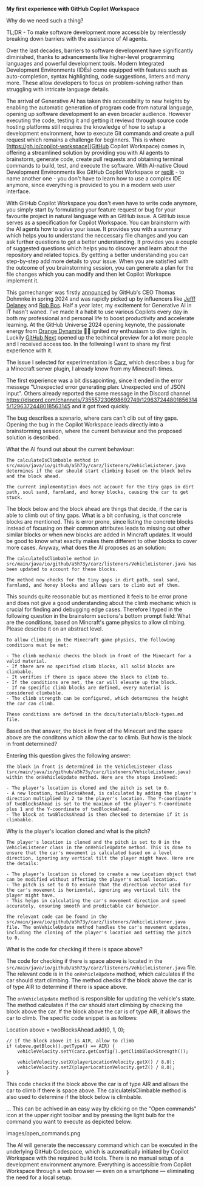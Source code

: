 **My first experience with GitHub Copilot Workspace**

Why do we need such a thing?

TL;DR - To make software development more accessible by relentlessly breaking down barriers with the assistance of AI agents.

Over the last decades, barriers to software development have significantly diminished, thanks to advancements like higher-level programming languages and powerful development tools. Modern Integrated Development Environments (IDEs) come equipped with features such as auto-completion, syntax highlighting, code suggestions, linters and many more. These allow developers to focus on problem-solving rather than struggling with intricate language details.

The arrival of Generative AI has taken this accessibility to new heights by enabling the automatic generation of program code from natural language, opening up software development to an even broader audience. However executing the code, testing it and getting it reviewd through source code hosting platforms still requires the knowledge of how to setup a development environment, how to execute Git commands and create a pull request which remains a challenge for beginners. This is where [https://gh.io/copilot-workspace](GitHub Copilot Workspace) comes in, offering a streamlined solution by providing you with AI agents to brainstorm, generate code, create pull requests and obtaining terminal commands to build, test, and execute the software. With AI-native Cloud Development Environments like GitHub Copilot Workspace or [replit](https://replit.com) - to name another one - you don't have to learn how to use a complex IDE anymore, since everything is provided to you in a modern web user interface. 

With GitHub Copilot Workspace you don't even have to write code anymore, you simply start by formulating your feature request or bug for your favourite project in natural language with an GitHub issue. A GitHub issue serves as a specification for Copilot Workspace. You can brainstorm with the AI agents how to solve your issue. It provides you with a summary which helps you to understand the neccessary file changes and you can ask further questions to get a better understanding. It provides you a couple of suggested questions which helps you to discover and learn about the repository and related topics. By gettting a better understanding you can step-by-step add more details to your issue. When you are satisfied with the outcome of you brainstorming session, you can generate a plan for the file changes which you can modify and then let Copilot Workspce implement it.

This gamechanger was firstly [announced](https://www.linkedin.com/posts/ashtom_github-copilot-workspace-welcome-to-the-activity-7190743877035700224-CRtx) by GitHub's CEO Thomas Dohmnke in spring 2024 and was rapidly picked up by influencers like [Jefff Delaney](https://youtu.be/S_RorY_FRvo?si=3VbhcTu-zD3IjC_8) and [Rob Bos](https://youtu.be/N64ozm3x88k?si=OEqysoKwDSo59wJt). Half a year later, my excitement for Generative AI in IT hasn't waned. I've made it a habit to use various Copilots every day in both my professional and personal life to boost productivity and accelerate learning. At the GitHub Universe 2024 opening keynote, the passionate energy from [Orange Dynamite](https://youtu.be/dSf8QOjazrQ?t=1841) 🍊🧨 ignited my enthusiasm to dive right in. Luckily [GitHub Next](https://gh.io/next) opened up the techincal preview for a lot more people and I received access too. In the follwoing I want to share my first experience with it.

The issue I selected for experimentation is [Carz](https://github.com/A5H73Y/Carz/issues/48), which describes a bug for a Minecraft server plugin, I already know from my Minecraft-times.

The first experience was a bit dissapointing, since it ended in the error messege "Unexpected error generating plan: Unexpected end of JSON input". Others already reported the same message in the Discord channel https://discord.com/channels/735557230698692749/1296372448018563145/1296372448018563145 and it got fixed quickly.

The bug describes a szenario, where cars can't clib out of tiny gaps. Opening the bug in the Copilot Workspace leads directly into a brainstorming session, where the current behaviour and the proposed solution is described.

What the AI found out about the current behaviour:

```
The calculateIsClimbable method in src/main/java/io/github/a5h73y/carz/listeners/VehicleListener.java determines if the car should start climbing based on the block below and the block ahead.

The current implementation does not account for the tiny gaps in dirt path, soul sand, farmland, and honey blocks, causing the car to get stuck.
```

The block below and the block ahead are things that decide, if the car is able to climb out of tiny gaps. What is a bit confusing, is that concrete blocks are mentioned. This is error prone, since listing the concrete blocks instead of focusing on their common attributes leads to missing out other similar blocks or when new blocks are added in Mincraft updates. It would be good to know what exactly makes them different to other blocks to cover more cases. Anyway, what does the AI proposes as an solution:


```
The calculateIsClimbable method in src/main/java/io/github/a5h73y/carz/listeners/VehicleListener.java has been updated to account for these blocks.

The method now checks for the tiny gaps in dirt path, soul sand, farmland, and honey blocks and allows cars to climb out of them.
```

This sounds quite reosonable but as mentioned it feels to be error prone and does not give a good understanding about the climb mechanic which is crucial for finding and debugging edge cases. Therefore I typed in the following question in the brainstorm sections's bottom prompt field: What are the conditions, based on Mincraft's game physics to allow climbing. Please describe it on an abstract level.

```
To allow climbing in the Minecraft game physics, the following conditions must be met:

- The climb mechanic checks the block in front of the Minecart for a valid material.
- If there are no specified climb blocks, all solid blocks are climbable.
- It verifies if there is space above the block to climb to.
- If the conditions are met, the car will elevate up the block.
- If no specific climb blocks are defined, every material is considered climbable.
- The climb strength can be configured, which determines the height the car can climb.

These conditions are defined in the docs/tutorials/block-types.md file.
```

Based on that answer, the block in front of the Minecart and the space above are the conditons which allow the car to climb. But how is the block in front determined?

Entering this question gives the following answer:

```
The block in front is determined in the VehicleListener class (src/main/java/io/github/a5h73y/carz/listeners/VehicleListener.java) within the onVehicleUpdate method. Here are the steps involved:

- The player's location is cloned and the pitch is set to 0.
- A new location, twoBlocksAhead, is calculated by adding the player's direction multiplied by 2 to the player's location. The Y-coordinate of twoBlocksAhead is set to the maximum of the player's Y-coordinate plus 1 and the Y-coordinate of twoBlocksAhead.
- The block at twoBlocksAhead is then checked to determine if it is climbable.
```

Why is the player's location cloned and what is the pitch?

```
The player's location is cloned and the pitch is set to 0 in the VehicleListener class in the onVehicleUpdate method. This is done to ensure that the car's movement is calculated based on a level direction, ignoring any vertical tilt the player might have. Here are the details:

- The player's location is cloned to create a new Location object that can be modified without affecting the player's actual location.
- The pitch is set to 0 to ensure that the direction vector used for the car's movement is horizontal, ignoring any vertical tilt the player might have.
- This helps in calculating the car's movement direction and speed accurately, ensuring smooth and predictable car behavior.

The relevant code can be found in the src/main/java/io/github/a5h73y/carz/listeners/VehicleListener.java file. The onVehicleUpdate method handles the car's movement updates, including the cloning of the player's location and setting the pitch to 0.
```


What is the code for checking if there is space above?

The code for checking if there is space above is located in the `src/main/java/io/github/a5h73y/carz/listeners/VehicleListener.java` file. The relevant code is in the `onVehicleUpdate` method, which calculates if the car should start climbing. The method checks if the block above the car is of type AIR to determine if there is space above.

The `onVehicleUpdate` method is responsible for updating the vehicle's state.
The method calculates if the car should start climbing by checking the block above the car.
If the block above the car is of type AIR, it allows the car to climb.
The specific code snippet is as follows:

Location above = twoBlocksAhead.add(0, 1, 0);

```
// if the block above it is AIR, allow to climb
if (above.getBlock().getType() == AIR) {
    vehicleVelocity.setY(carz.getConfig().getClimbBlockStrength());

    vehicleVelocity.setX(playerLocationVelocity.getX() / 8.0);
    vehicleVelocity.setZ(playerLocationVelocity.getZ() / 8.0);
}
```

This code checks if the block above the car is of type AIR and allows the car to climb if there is space above. The calculateIsClimbable method is also used to determine if the block below is climbable.


...
This can be achived in an easy way by clicking on the "Open commands" icon at the upper right toolbar and by pressing the light bulb for the command you want to execute as depicted below.

images/open_commands.png

The AI will generate the neccessary command which can be executed in the underlying GitHub Codespace, which is automatically initiated by Copilot Workspace with the required build tools. There is no manual setup of a development environment anymore. Everything is accessible from Copilot Workspace through a web browser — even on a smartphone — eliminating the need for a local setup.


